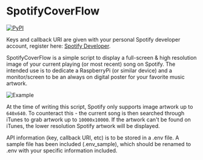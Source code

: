 # SpotifyCoverFlow

[![PyPI](https://img.shields.io/badge/Python-3.8-green.svg)]()

Keys and callback URI are given with your personal Spotify developer account, register here: [Spotify Developer](https://developer.spotify.com/my-applications/#!/).

SpotifyCoverFlow is a simple script to display a full-screen & high resolution image of your current playing (or most recent) song on Spotify. The intended use is to dedicate a RaspberryPi (or similar device) and a monitor/screen to be an always on digital poster for your favorite music artwork.

![Example](https://i.imgur.com/PFJ9EfF.png)

At the time of writing this script, Spotify only supports image artwork up to `640x640`. To counteract this - the current song is then searched through iTunes to grab artwork up to `10000x10000`. If the artwork can't be found on iTunes, the lower resolution Spotify artwork will be displayed.

API information (key, callback URI, etc) is to be stored in a .env file. A sample file has been included (.env_sample), which should be renamed to .env with your specific information included.